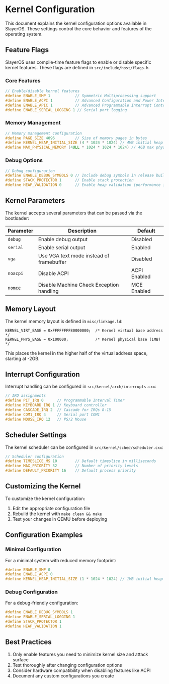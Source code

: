 # Kernel Configuration

This document explains the kernel configuration options available in SlayerOS. These settings control the core behavior and features of the operating system.

## Feature Flags

SlayerOS uses compile-time feature flags to enable or disable specific kernel features. These flags are defined in `src/include/host/flags.h`.

### Core Features

```cpp
// Enable/disable kernel features
#define ENABLE_SMP 1           // Symmetric Multiprocessing support
#define ENABLE_ACPI 1          // Advanced Configuration and Power Interface
#define ENABLE_APIC 1          // Advanced Programmable Interrupt Controller
#define ENABLE_SERIAL_LOGGING 1 // Serial port logging
```

### Memory Management

```cpp
// Memory management configuration
#define PAGE_SIZE 4096         // Size of memory pages in bytes
#define KERNEL_HEAP_INITIAL_SIZE (4 * 1024 * 1024) // 4MB initial heap
#define MAX_PHYSICAL_MEMORY (4ULL * 1024 * 1024 * 1024) // 4GB max physical memory
```

### Debug Options

```cpp
// Debug configuration
#define ENABLE_DEBUG_SYMBOLS 0 // Include debug symbols in release build
#define STACK_PROTECTOR 1      // Enable stack protection
#define HEAP_VALIDATION 0      // Enable heap validation (performance impact)
```

## Kernel Parameters

The kernel accepts several parameters that can be passed via the bootloader:

| Parameter | Description | Default |
|-----------|-------------|---------|
| `debug` | Enable debug output | Disabled |
| `serial` | Enable serial output | Enabled |
| `vga` | Use VGA text mode instead of framebuffer | Disabled |
| `noacpi` | Disable ACPI | ACPI Enabled |
| `nomce` | Disable Machine Check Exception handling | MCE Enabled |

## Memory Layout

The kernel memory layout is defined in `misc/linkage.ld`:

```
KERNEL_VIRT_BASE = 0xFFFFFFFF80000000;  /* Kernel virtual base address */
KERNEL_PHYS_BASE = 0x100000;            /* Kernel physical base (1MB) */
```

This places the kernel in the higher half of the virtual address space, starting at -2GB.

## Interrupt Configuration

Interrupt handling can be configured in `src/kernel/arch/interrupts.cxx`:

```cpp
// IRQ assignments
#define PIT_IRQ 0      // Programmable Interval Timer
#define KEYBOARD_IRQ 1 // Keyboard controller
#define CASCADE_IRQ 2  // Cascade for IRQs 8-15
#define COM1_IRQ 4     // Serial port COM1
#define MOUSE_IRQ 12   // PS/2 Mouse
```

## Scheduler Settings

The kernel scheduler can be configured in `src/kernel/sched/scheduler.cxx`:

```cpp
// Scheduler configuration
#define TIMESLICE_MS 10        // Default timeslice in milliseconds
#define MAX_PRIORITY 32        // Number of priority levels
#define DEFAULT_PRIORITY 16    // Default process priority
```

## Customizing the Kernel

To customize the kernel configuration:

1. Edit the appropriate configuration file
2. Rebuild the kernel with `make clean && make`
3. Test your changes in QEMU before deploying

## Configuration Examples

### Minimal Configuration

For a minimal system with reduced memory footprint:

```cpp
#define ENABLE_SMP 0
#define ENABLE_ACPI 0
#define KERNEL_HEAP_INITIAL_SIZE (1 * 1024 * 1024) // 1MB initial heap
```

### Debug Configuration

For a debug-friendly configuration:

```cpp
#define ENABLE_DEBUG_SYMBOLS 1
#define ENABLE_SERIAL_LOGGING 1
#define STACK_PROTECTOR 1
#define HEAP_VALIDATION 1
```

## Best Practices

1. Only enable features you need to minimize kernel size and attack surface
2. Test thoroughly after changing configuration options
3. Consider hardware compatibility when disabling features like ACPI
4. Document any custom configurations you create
